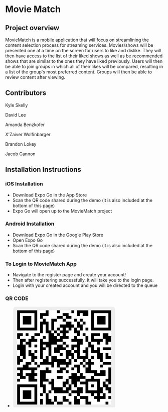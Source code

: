 # Movie Match

## Project overview
MovieMatch is a mobile application that will focus on streamlining the content selection process for streaming services. Movies/shows will be presented one at a time on the screen for users to like and dislike. They will then have access to the list of their liked shows as well as be recommended shows that are similar to the ones they have liked previously. Users will then be able to join groups in which all of their likes will be compared, resulting in a list of the group's most preferred content. Groups will then be able to review content after viewing.

## Contributors
Kyle Skelly

David Lee

Amanda Benzkofer

X'Zaiver Wolfinbarger

Brandon Lokey

Jacob Cannon

## Installation Instructions


### iOS Installation

  - Download Expo Go in the App Store
  - Scan the QR code shared during the demo (it is also included at the bottom of this page)
  - Expo Go will open up to the MovieMatch project
  
  
### Android Installation
  - Download Expo Go in the Google Play Store
  - Open Expo Go
  - Scan the QR code shared during the demo (it is also included at the bottom of this page)
 
### To Login to MovieMatch App
  - Navigate to the register page and create your account! 
  - Then after registering successfully, it will take you to the login page.
  - Login with your created account and you will be directed to the queue


### QR CODE
  - ![Code](Moviematchqr.png)

